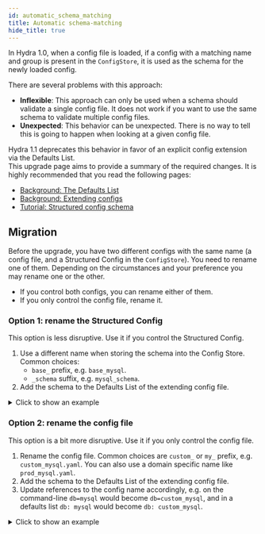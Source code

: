 ```yaml
---
id: automatic_schema_matching
title: Automatic schema-matching
hide_title: true
---
```


In Hydra 1.0, when a config file is loaded, if a config with a matching name and group is present in the `ConfigStore`,
it is used as the schema for the newly loaded config.

There are several problems with this approach:

- **Inflexible**: This approach can only be used when a schema should validate a single config file.
It does not work if you want to use the same schema to validate multiple config files.
- **Unexpected**: This behavior can be unexpected. There is no way to tell this is going to happen when looking at a given
config file.

Hydra 1.1 deprecates this behavior in favor of an explicit config extension via the Defaults List.  
This upgrade page aims to provide a summary of the required changes. It is highly recommended that you read the following pages:
- [Background: The Defaults List](../../advanced/defaults_list.md)
- [Background: Extending configs](../../patterns/extending_configs.md)
- [Tutorial: Structured config schema](../../tutorials/structured_config/5_schema.md)


## Migration
Before the upgrade, you have two different configs with the same name (a config file, and a Structured Config in the `ConfigStore`).
You need to rename one of them. Depending on the circumstances and your preference you may rename one or the other.
- If you control both configs, you can rename either of them.
- If you only control the config file, rename it.

### Option 1: rename the Structured Config
This option is less disruptive. Use it if you control the Structured Config.  
1. Use a different name when storing the schema into the Config Store. Common choices:
   - `base_` prefix, e.g. `base_mysql`.
   - `_schema` suffix, e.g. `mysql_schema`.
2. Add the schema to the Defaults List of the extending config file.

<details><summary>Click to show an example</summary>

#### Hydra 1.0
<div className="row">
<div className="col col--6">

```yaml title="db/mysql.yaml"
# @package _group_
host: localhost
port: 3306






```
</div>
<div className="col col--6">

```python title="db/mysql schema in the ConfigStore"
@dataclass
class MySQLConfig:
    host: str
    port: int

cs = ConfigStore.instance()
cs.store(group="db",
         name="mysql", 
         node=MySQLConfig)
```
</div>
</div>

#### Hydra 1.1
<div className="row">
<div className="col col--6">

```yaml title="db/mysql.yaml" {1,2}
defaults:
  - base_mysql

host: localhost
port: 3306




```
</div>
<div className="col col--6">

```python title="db/mysql schema in the ConfigStore" {8}
@dataclass
class MySQLConfig:
    host: str
    port: int

cs = ConfigStore.instance()
cs.store(group="db",
         name="base_mysql", 
         node=MySQLConfig)
```
</div>
</div>

</details>

### Option 2: rename the config file
This option is a bit more disruptive. Use it if you only control the config file.
1. Rename the config file. Common choices are `custom_` or `my_` prefix, e.g. `custom_mysql.yaml`. You can also use a domain specific name like `prod_mysql.yaml`.
2. Add the schema to the Defaults List of the extending config file.
3. Update references to the config name accordingly, e.g. on the command-line `db=mysql` would become `db=custom_mysql`, and in a defaults list `db: mysql` would become `db: custom_mysql`.


<details><summary>Click to show an example</summary>

#### Hydra 1.0
<div className="row">
<div className="col col--6">

```yaml title="db/mysql.yaml"
# @package _group_
host: localhost
port: 3306






```
</div>
<div className="col col--6">

```python title="db/mysql schema in the ConfigStore"
@dataclass
class MySQLConfig:
    host: str
    port: int

cs = ConfigStore.instance()
cs.store(group="db",
         name="mysql", 
         node=MySQLConfig)
```
</div>
</div>

#### Hydra 1.1
Rename `db/mysql.yaml` to `db/custom_mysql.yaml` and explicitly add the schema to the Defaults List:
<div className="row">

<div className="col col--6">

```yaml title="db/custom_mysql.yaml" {1,2}
defaults:
  - mysql

host: localhost
port: 3306




```
</div>
<div className="col col--6">

```python title="db/mysql schema in the ConfigStore"




                   NO CHANGES




```
</div>
</div>

</details>
